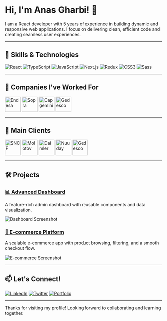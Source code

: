 # Hi, I'm Anas Gharbi! 👋

I am a React developer with 5 years of experience in building dynamic and responsive web applications. I focus on delivering clean, efficient code and creating seamless user experiences.

---

## 🚀 Skills & Technologies

<p align="left">
  <img src="https://img.shields.io/badge/React-20232A?style=for-the-badge&logo=react&logoColor=61DAFB" alt="React"/>
  <img src="https://img.shields.io/badge/TypeScript-3178C6?style=for-the-badge&logo=typescript&logoColor=white" alt="TypeScript"/>
  <img src="https://img.shields.io/badge/JavaScript-F7DF1E?style=for-the-badge&logo=javascript&logoColor=black" alt="JavaScript"/>
  <img src="https://img.shields.io/badge/Next.js-000000?style=for-the-badge&logo=nextdotjs&logoColor=white" alt="Next.js"/>
  <img src="https://img.shields.io/badge/Redux-764ABC?style=for-the-badge&logo=redux&logoColor=white" alt="Redux"/>
  <img src="https://img.shields.io/badge/CSS3-1572B6?style=for-the-badge&logo=css3&logoColor=white" alt="CSS3"/>
  <img src="https://img.shields.io/badge/Sass-CC6699?style=for-the-badge&logo=sass&logoColor=white" alt="Sass"/>
</p>

---

## 🏢 Companies I've Worked For

<p align="left">
  <img src="https://path-to-endesa-logo.png" alt="Endesa" height="50px"/>
  <img src="https://path-to-sopra-logo.png" alt="Sopra" height="50px"/>
  <img src="https://path-to-capgemini-logo.png" alt="Capgemini" height="50px"/>
  <img src="https://path-to-gedesco-logo.png" alt="Gedesco" height="50px"/>
</p>

---

## 🤝 Main Clients

<p align="left">
  <img src="https://path-to-sncf-logo.png" alt="SNCF" height="50px"/>
  <img src="https://path-to-molotov-logo.png" alt="Molotov" height="50px"/>
  <img src="https://path-to-daimler-logo.png" alt="Daimler" height="50px"/>
  <img src="https://path-to-nuuday-logo.png" alt="Nuuday" height="50px"/>
  <img src="https://path-to-gedesco-logo.png" alt="Gedesco" height="50px"/>
</p>

---

## 🛠️ Projects

### [📊 Advanced Dashboard](https://github.com/username/project1)
A feature-rich admin dashboard with reusable components and data visualization.

![Dashboard Screenshot](https://path-to-your-image.png)

### [🛒 E-commerce Platform](https://github.com/username/project2)
A scalable e-commerce app with product browsing, filtering, and a smooth checkout flow.

![E-commerce Screenshot](https://path-to-your-image.png)

---

## 📫 Let's Connect!

<p align="left">
  <a href="https://linkedin.com/in/yourprofile" target="_blank"><img src="https://img.shields.io/badge/LinkedIn-0A66C2?style=for-the-badge&logo=linkedin&logoColor=white" alt="LinkedIn"/></a>
  <a href="https://twitter.com/yourhandle" target="_blank"><img src="https://img.shields.io/badge/Twitter-1DA1F2?style=for-the-badge&logo=twitter&logoColor=white" alt="Twitter"/></a>
  <a href="https://yourwebsite.com" target="_blank"><img src="https://img.shields.io/badge/Portfolio-000000?style=for-the-badge&logo=github&logoColor=white" alt="Portfolio"/></a>
</p>

---

Thanks for visiting my profile! Looking forward to collaborating and learning together.
